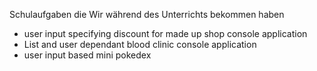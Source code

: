 Schulaufgaben die Wir während des Unterrichts bekommen haben

- user input specifying discount for made up shop console application
- List and user dependant blood clinic console application
- user input based mini pokedex

